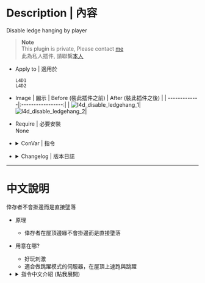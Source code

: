 # Description | 內容
Disable ledge hanging by player

> __Note__ <br/>
This plugin is private, Please contact [me](/#私人插件列表-private-plugins-list)<br/>
此為私人插件, 請聯繫[本人](/#私人插件列表-private-plugins-list)

* Apply to | 適用於
	```
	L4D1 
	L4D2
	```

* Image | 圖示
	| Before (裝此插件之前)  			| After (裝此插件之後) |
	| -------------|:-----------------:|
	| ![l4d_disable_ledgehang_1](image/l4d_disable_ledgehang_1.gif)|![l4d_disable_ledgehang_2](image/l4d_disable_ledgehang_2.gif)|

* Require | 必要安裝
<br/>None

* <details><summary>ConVar | 指令</summary>

	* cfg/sourcemod/l4d_disable_ledgehang.cfg
		```php
		// 0=Plugin off, 1=Plugin on.
		l4d_disable_ledgehang_enable "1"
		```
</details>

* <details><summary>Changelog | 版本日誌</summary>

	* v1.0 (2024-7-15)
		* Initial Release
</details>

- - - -
# 中文說明
倖存者不會掛邊而是直接墬落

* 原理
	* 倖存者在屋頂邊緣不會掛邊而是直接墬落

* 用意在哪?
	* 好玩刺激
	* 適合做跳躍模式的伺服器，在屋頂上速跑與跳躍

* <details><summary>指令中文介紹 (點我展開)</summary>

	* cfg/sourcemod/l4d_disable_ledgehang.cfg
		```php
		// 0=關閉插件, 1=啟動插件
		l4d_disable_ledgehang_enable "1"
		```
</details>